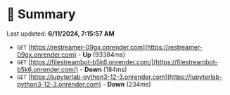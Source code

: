 # 📖 Summary
Last updated: **6/11/2024, 7:15:57 AM**

- `GET` [https://restreamer-09gx.onrender.com](https://restreamer-09gx.onrender.com) - **Up** (93384ms)
- `GET` [https://filestreambot-b5k6.onrender.com/](https://filestreambot-b5k6.onrender.com/) - **Down** (184ms)
- `GET` [https://jupyterlab-python3-12-3.onrender.com](https://jupyterlab-python3-12-3.onrender.com) - **Down** (234ms)
